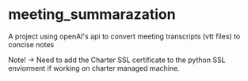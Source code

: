 # meeting_summarazation
 A project using openAI's api to convert meeting transcripts (vtt files) to concise notes

 Note! -> Need to add the Charter SSL certificate to the python SSL enviorment if working on charter managed machine. 